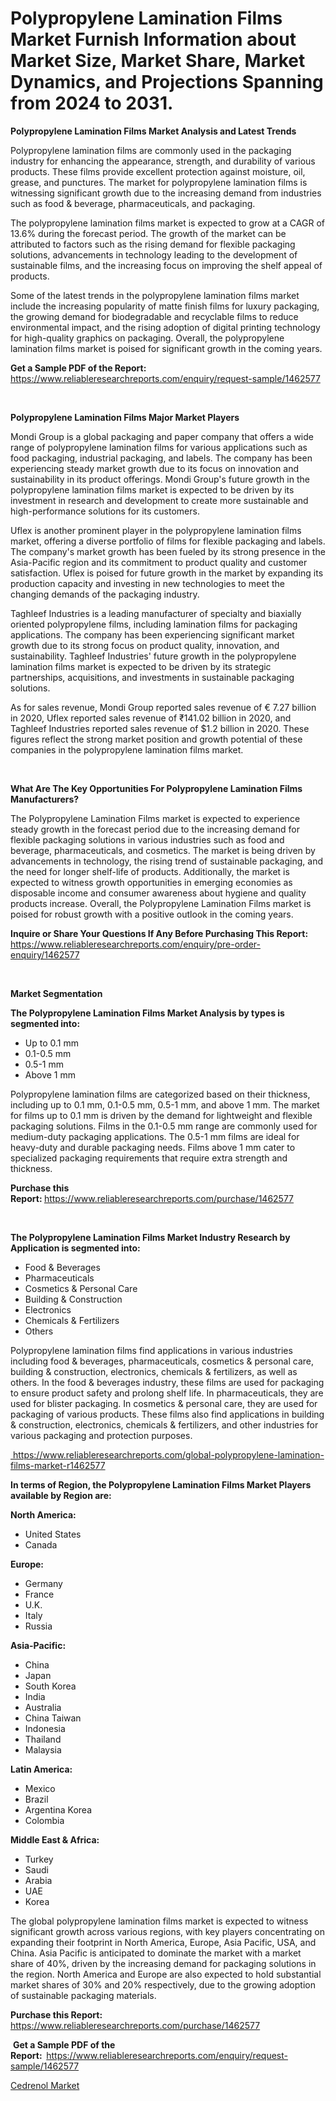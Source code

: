 <p><h1>Polypropylene Lamination Films Market Furnish Information about Market Size, Market Share, Market Dynamics, and Projections Spanning from 2024 to 2031.</h1></p><p><strong>Polypropylene Lamination Films Market Analysis and Latest Trends</strong></p>
<p><p>Polypropylene lamination films are commonly used in the packaging industry for enhancing the appearance, strength, and durability of various products. These films provide excellent protection against moisture, oil, grease, and punctures. The market for polypropylene lamination films is witnessing significant growth due to the increasing demand from industries such as food & beverage, pharmaceuticals, and packaging.</p><p>The polypropylene lamination films market is expected to grow at a CAGR of 13.6% during the forecast period. The growth of the market can be attributed to factors such as the rising demand for flexible packaging solutions, advancements in technology leading to the development of sustainable films, and the increasing focus on improving the shelf appeal of products.</p><p>Some of the latest trends in the polypropylene lamination films market include the increasing popularity of matte finish films for luxury packaging, the growing demand for biodegradable and recyclable films to reduce environmental impact, and the rising adoption of digital printing technology for high-quality graphics on packaging. Overall, the polypropylene lamination films market is poised for significant growth in the coming years.</p></p>
<p><strong>Get a Sample PDF of the Report:&nbsp;</strong> <a href="https://www.reliableresearchreports.com/enquiry/request-sample/1462577">https://www.reliableresearchreports.com/enquiry/request-sample/1462577</a></p>
<p>&nbsp;</p>
<p><strong>Polypropylene Lamination Films Major Market Players</strong></p>
<p><p>Mondi Group is a global packaging and paper company that offers a wide range of polypropylene lamination films for various applications such as food packaging, industrial packaging, and labels. The company has been experiencing steady market growth due to its focus on innovation and sustainability in its product offerings. Mondi Group's future growth in the polypropylene lamination films market is expected to be driven by its investment in research and development to create more sustainable and high-performance solutions for its customers.</p><p>Uflex is another prominent player in the polypropylene lamination films market, offering a diverse portfolio of films for flexible packaging and labels. The company's market growth has been fueled by its strong presence in the Asia-Pacific region and its commitment to product quality and customer satisfaction. Uflex is poised for future growth in the market by expanding its production capacity and investing in new technologies to meet the changing demands of the packaging industry.</p><p>Taghleef Industries is a leading manufacturer of specialty and biaxially oriented polypropylene films, including lamination films for packaging applications. The company has been experiencing significant market growth due to its strong focus on product quality, innovation, and sustainability. Taghleef Industries' future growth in the polypropylene lamination films market is expected to be driven by its strategic partnerships, acquisitions, and investments in sustainable packaging solutions.</p><p>As for sales revenue, Mondi Group reported sales revenue of € 7.27 billion in 2020, Uflex reported sales revenue of ₹141.02 billion in 2020, and Taghleef Industries reported sales revenue of $1.2 billion in 2020. These figures reflect the strong market position and growth potential of these companies in the polypropylene lamination films market.</p></p>
<p>&nbsp;</p>
<p><strong>What Are The Key Opportunities For Polypropylene Lamination Films Manufacturers?</strong></p>
<p><p>The Polypropylene Lamination Films market is expected to experience steady growth in the forecast period due to the increasing demand for flexible packaging solutions in various industries such as food and beverage, pharmaceuticals, and cosmetics. The market is being driven by advancements in technology, the rising trend of sustainable packaging, and the need for longer shelf-life of products. Additionally, the market is expected to witness growth opportunities in emerging economies as disposable income and consumer awareness about hygiene and quality products increase. Overall, the Polypropylene Lamination Films market is poised for robust growth with a positive outlook in the coming years.</p></p>
<p><strong>Inquire or Share Your Questions If Any Before Purchasing This Report:</strong> <a href="https://www.reliableresearchreports.com/enquiry/pre-order-enquiry/1462577">https://www.reliableresearchreports.com/enquiry/pre-order-enquiry/1462577</a></p>
<p>&nbsp;</p>
<p><strong>Market Segmentation</strong></p>
<p><strong>The Polypropylene Lamination Films Market Analysis by types is segmented into:</strong></p>
<p><ul><li>Up to 0.1 mm</li><li>0.1-0.5 mm</li><li>0.5-1 mm</li><li>Above 1 mm</li></ul></p>
<p><p>Polypropylene lamination films are categorized based on their thickness, including up to 0.1 mm, 0.1-0.5 mm, 0.5-1 mm, and above 1 mm. The market for films up to 0.1 mm is driven by the demand for lightweight and flexible packaging solutions. Films in the 0.1-0.5 mm range are commonly used for medium-duty packaging applications. The 0.5-1 mm films are ideal for heavy-duty and durable packaging needs. Films above 1 mm cater to specialized packaging requirements that require extra strength and thickness.</p></p>
<p><strong>Purchase this Report:&nbsp;</strong><a href="https://www.reliableresearchreports.com/purchase/1462577">https://www.reliableresearchreports.com/purchase/1462577</a></p>
<p>&nbsp;</p>
<p><strong>The Polypropylene Lamination Films Market Industry Research by Application is segmented into:</strong></p>
<p><ul><li>Food & Beverages</li><li>Pharmaceuticals</li><li>Cosmetics & Personal Care</li><li>Building & Construction</li><li>Electronics</li><li>Chemicals & Fertilizers</li><li>Others</li></ul></p>
<p><p>Polypropylene lamination films find applications in various industries including food & beverages, pharmaceuticals, cosmetics & personal care, building & construction, electronics, chemicals & fertilizers, as well as others. In the food & beverages industry, these films are used for packaging to ensure product safety and prolong shelf life. In pharmaceuticals, they are used for blister packaging. In cosmetics & personal care, they are used for packaging of various products. These films also find applications in building & construction, electronics, chemicals & fertilizers, and other industries for various packaging and protection purposes.</p></p>
<p><a href="https://www.reliableresearchreports.com/global-polypropylene-lamination-films-market-r1462577">&nbsp;https://www.reliableresearchreports.com/global-polypropylene-lamination-films-market-r1462577</a></p>
<p><strong>In terms of Region, the Polypropylene Lamination Films Market Players available by Region are:</strong></p>
<p>
    <p> <strong> North America: </strong>
        <ul>
            <li>United States</li>
            <li>Canada</li>
        </ul>
        </p> 
    <p> <strong> Europe: </strong>
        <ul>
            <li>Germany</li>
            <li>France</li>
            <li>U.K.</li>
            <li>Italy</li>
            <li>Russia</li>
        </ul>
        </p> 
    <p> <strong> Asia-Pacific: </strong>
        <ul>
            <li>China</li>
            <li>Japan</li>
            <li>South Korea</li>
            <li>India</li>
            <li>Australia</li>
            <li>China Taiwan</li>
            <li>Indonesia</li>
            <li>Thailand</li>
            <li>Malaysia</li>
        </ul>
        </p> 
    <p> <strong> Latin America: </strong>
        <ul>
            <li>Mexico</li>
            <li>Brazil</li>
            <li>Argentina Korea</li>
            <li>Colombia</li>
        </ul>
        </p> 
    <p> <strong> Middle East & Africa: </strong>
        <ul>
            <li>Turkey</li>
            <li>Saudi</li>
            <li>Arabia</li>
            <li>UAE</li>
            <li>Korea</li>
        </ul>
    </p>
    </p>
<p><p>The global polypropylene lamination films market is expected to witness significant growth across various regions, with key players concentrating on expanding their footprint in North America, Europe, Asia Pacific, USA, and China. Asia Pacific is anticipated to dominate the market with a market share of 40%, driven by the increasing demand for packaging solutions in the region. North America and Europe are also expected to hold substantial market shares of 30% and 20% respectively, due to the growing adoption of sustainable packaging materials.</p></p>
<p><strong>Purchase this Report: </strong><a href="https://www.reliableresearchreports.com/purchase/1462577">https://www.reliableresearchreports.com/purchase/1462577</a></p>
<p>&nbsp;<strong>Get a Sample PDF of the Report:&nbsp;&nbsp;</strong><a href="https://www.reliableresearchreports.com/enquiry/request-sample/1462577">https://www.reliableresearchreports.com/enquiry/request-sample/1462577</a></p>
<p><strong></strong></p>
<p><p><a href="https://github.com/norchellecan/Market-Research-Report-List-1/blob/main/cedrenol-market.md">Cedrenol Market</a></p></p>